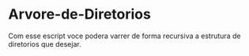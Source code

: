 # Arvore-de-Diretorios
Com esse escript voce podera varrer de forma recursiva a estrutura de diretorios que desejar.
